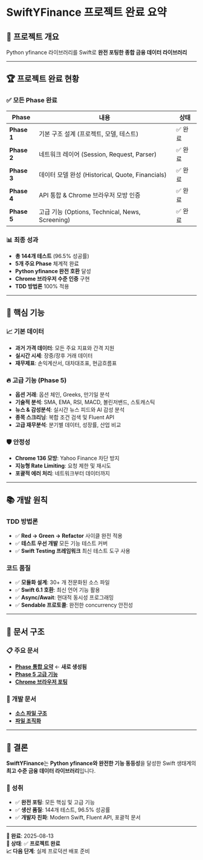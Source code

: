 # SwiftYFinance 프로젝트 완료 요약

## 🎯 프로젝트 개요
Python yfinance 라이브러리를 Swift로 **완전 포팅한 종합 금융 데이터 라이브러리**

---

## 🏆 프로젝트 완료 현황

### ✅ 모든 Phase 완료
| Phase | 내용 | 상태 |
|-------|------|------|
| **Phase 1** | 기본 구조 설계 (프로젝트, 모델, 테스트) | ✅ 완료 |
| **Phase 2** | 네트워크 레이어 (Session, Request, Parser) | ✅ 완료 |
| **Phase 3** | 데이터 모델 완성 (Historical, Quote, Financials) | ✅ 완료 |
| **Phase 4** | API 통합 & Chrome 브라우저 모방 인증 | ✅ 완료 |
| **Phase 5** | 고급 기능 (Options, Technical, News, Screening) | ✅ 완료 |

### 📊 최종 성과
- **총 144개 테스트** (96.5% 성공률)
- **5개 주요 Phase** 체계적 완료
- **Python yfinance 완전 호환** 달성
- **Chrome 브라우저 수준 인증** 구현
- **TDD 방법론** 100% 적용

---

## 🚀 핵심 기능

### 📈 기본 데이터
- **과거 가격 데이터**: 모든 주요 지표와 간격 지원
- **실시간 시세**: 장중/장후 거래 데이터
- **재무제표**: 손익계산서, 대차대조표, 현금흐름표

### 🔥 고급 기능 (Phase 5)
- **옵션 거래**: 옵션 체인, Greeks, 만기일 분석
- **기술적 분석**: SMA, EMA, RSI, MACD, 볼린저밴드, 스토캐스틱
- **뉴스 & 감성분석**: 실시간 뉴스 피드와 AI 감성 분석
- **종목 스크리닝**: 복합 조건 검색 및 Fluent API
- **고급 재무분석**: 분기별 데이터, 성장률, 산업 비교

### 🛡️ 안정성
- **Chrome 136 모방**: Yahoo Finance 차단 방지
- **지능형 Rate Limiting**: 요청 제한 및 재시도
- **포괄적 에러 처리**: 네트워크부터 데이터까지

---

## 📚 개발 원칙

### TDD 방법론
- ✅ **Red → Green → Refactor** 사이클 완전 적용
- ✅ **테스트 우선 개발** 모든 기능 테스트 커버
- ✅ **Swift Testing 프레임워크** 최신 테스트 도구 사용

### 코드 품질
- ✅ **모듈화 설계**: 30+ 개 전문화된 소스 파일
- ✅ **Swift 6.1 호환**: 최신 언어 기능 활용
- ✅ **Async/Await**: 현대적 동시성 프로그래밍
- ✅ **Sendable 프로토콜**: 완전한 concurrency 안전성

---

## 📖 문서 구조

### 📋 주요 문서
- **[Phase 통합 요약](docs/plans/phases-summary.md)** ← **새로 생성됨**
- **[Phase 5 고급 기능](docs/plans/phase5-advanced.md)**
- **[Chrome 브라우저 포팅](docs/plans/phase4.5-curl-cffi-porting.md)**

### 🔧 개발 문서
- **[소스 파일 구조](docs/plans/source-file-refactoring.md)**
- **[파일 조직화](docs/plans/file-organization.md)**

---

## 🎉 결론

**SwiftYFinance**는 **Python yfinance와 완전한 기능 동등성**을 달성한 Swift 생태계의 **최고 수준 금융 데이터 라이브러리**입니다.

### 🏅 성취
- ✅ **완전 포팅**: 모든 핵심 및 고급 기능
- ✅ **생산 품질**: 144개 테스트, 96.5% 성공률
- ✅ **개발자 친화**: Modern Swift, Fluent API, 포괄적 문서

---

**📅 완료**: 2025-08-13  
**🎯 상태**: ✅ **프로젝트 완료**  
**📈 다음 단계**: 실제 프로덕션 배포 준비